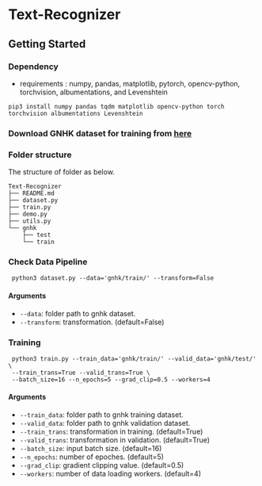 # Text-Recognizer

## Getting Started
### Dependency
- requirements : numpy, pandas, matplotlib, pytorch, opencv-python, torchvision, albumentations, and Levenshtein
```
pip3 install numpy pandas tqdm matplotlib opencv-python torch torchvision albumentations Levenshtein
```

### Download GNHK dataset for training from [here](https://www.goodnotes.com/gnhk)

### Folder structure

The structure of folder as below.

```
Text-Recognizer
├── README.md
├── dataset.py
├── train.py
├── demo.py
├── utils.py
└── gnhk
    ├── test
    └── train
```

### Check Data Pipeline

```
 python3 dataset.py --data='gnhk/train/' --transform=False 
```
#### Arguments
* `--data`: folder path to gnhk dataset.
* `--transform`: transformation. (default=False)


### Training

```
 python3 train.py --train_data='gnhk/train/' --valid_data='gnhk/test/' \
 --train_trans=True --valid_trans=True \
 --batch_size=16 --n_epochs=5 --grad_clip=0.5 --workers=4
```
#### Arguments
* `--train_data`: folder path to gnhk training dataset.
* `--valid_data`: folder path to gnhk validation dataset.
* `--train_trans`: transformation in training. (default=True)
* `--valid_trans`: transformation in validation. (default=True)
* `--batch_size`: input batch size. (default=16)
* `--n_epochs`: number of epoches. (default=5)
* `--grad_clip`: gradient clipping value. (default=0.5)
* `--workers`: number of data loading workers. (default=4)






